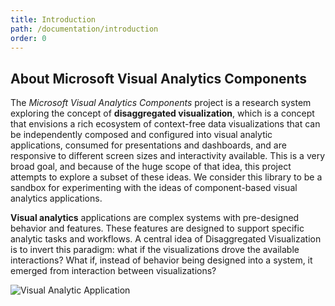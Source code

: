 ```yaml
---
title: Introduction
path: /documentation/introduction
order: 0
---
```


## About Microsoft Visual Analytics Components

The _Microsoft Visual Analytics Components_ project is a research system exploring the concept of **disaggregated visualization**, which is a concept that envisions a rich ecosystem of context-free data visualizations that can be independently composed and configured into visual analytic applications, consumed for presentations and dashboards, and are responsive to different screen sizes and interactivity available. This is a very broad goal, and because of the huge scope of that idea, this project attempts to explore a subset of these ideas. We consider this library to be a sandbox for experimenting with the ideas of component-based visual analytics applications.

**Visual analytics** applications are complex systems with pre-designed behavior and features. These features are designed to support specific analytic tasks and workflows. A central idea of Disaggregated Visualization is to invert this paradigm: what if the visualizations drove the available interactions? What if, instead of behavior being designed into a system, it emerged from interaction between visualizations?

![Visual Analytic Application](/images/va-application.png)
